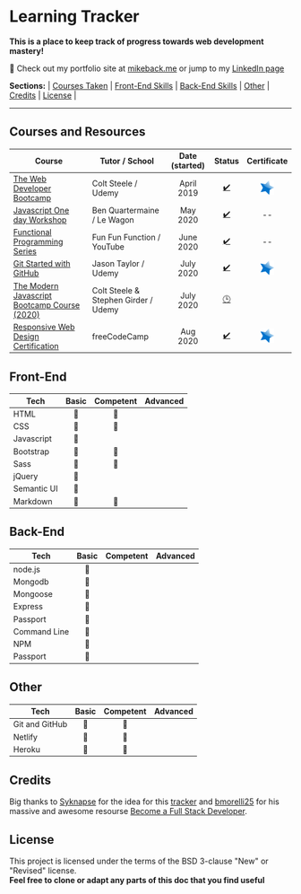 # Learning Tracker
**This is a place to keep track of progress towards web development mastery!**

:link: Check out my portfolio site at [mikeback.me](https://www.mikeback.me) or jump to my [LinkedIn page](https://www.linkedin.com/in/mikeback "linkedin.com/in/mikeback")

**Sections:**  |
[Courses Taken](https://github.com/MakeItBack/Learning-Tracker/blob/master/README.md#courses-and-resources) |
[Front-End Skills](https://github.com/MakeItBack/Learning-Tracker/blob/master/README.md#front-end) |
[Back-End Skills](https://github.com/MakeItBack/Learning-Tracker/blob/master/README.md#back-end) |
[Other](https://github.com/MakeItBack/Learning-Tracker/blob/master/README.md#other) |
[Credits](https://github.com/MakeItBack/Learning-Tracker/blob/master/README.md#credits) |
[License](https://github.com/MakeItBack/Learning-Tracker/blob/master/README.md#license) |

---

## Courses and Resources
| Course | Tutor / School | Date (started) | Status |  Certificate |
|--------|----------------|:----------------:|:--------:|:--------------:|
|[The Web Developer Bootcamp](https://www.udemy.com/course/the-web-developer-bootcamp "The Web Developers Bootcamp")|Colt Steele / Udemy|April 2019|[:heavy_check_mark:](# "Complete") | [![Certificate](https://github.com/MakeItBack/Learning-Tracker/blob/master/Icons/star.png)](https://github.com/MakeItBack/Learning-Tracker/blob/master/Certificates/Certificate%20-%20WDB_ColtSteele_Udemy.jpg "View Cerificate") |
|[Javascript One day Workshop](https://www.notion.so/Javascript-full-day-b247e04e91434dfea004f58c39399ecc) | Ben Quartermaine / Le Wagon |May 2020|[:heavy_check_mark:](# "Complete")| -- |
|[Functional Programming Series](https://www.youtube.com/playlist?list=PL0zVEGEvSaeEd9hlmCXrk5yUyqUag-n84) | Fun Fun Function / YouTube | June 2020 |[:heavy_check_mark:](# "Complete")| -- | 
|[Git Started with GitHub](https://www.udemy.com/course/git-started-with-github) | Jason Taylor / Udemy | July 2020 |[:heavy_check_mark:](# "Complete")| [![Certificate](https://github.com/MakeItBack/Learning-Tracker/blob/master/Icons/star.png)](https://github.com/MakeItBack/Learning-Tracker/blob/master/Certificates/Git%20Started%20with%20Git%20ansd%20Github%20(certificate).jpg "View Cerificate") |
|[The Modern Javascript Bootcamp Course (2020)](https://www.udemy.com/course/javascript-beginners-complete-tutorial/) | Colt Steele & Stephen Girder / Udemy | July 2020 |[:clock3:](# "In progress")|  |
|[Responsive Web Design Certification](https://www.freecodecamp.org/learn) | freeCodeCamp | Aug 2020 |[:heavy_check_mark:](# "Complete")| [![Certificate](https://github.com/MakeItBack/Learning-Tracker/blob/master/Icons/star.png)](https://github.com/MakeItBack/Learning-Tracker/blob/master/Certificates/responsive_web_design.jpg "View Cerificate") |


## Front-End
| Tech            |       Basic          |      Competent       |       Advanced       | 
|-----------------|:--------------------:|:--------------------:|:--------------------:|
|HTML             | :large_blue_diamond: | :large_blue_diamond:          |       |
|CSS              | :large_blue_diamond: | :large_blue_diamond:          |       |
|Javascript       | :large_blue_diamond: |             |          |
|Bootstrap        | :large_blue_diamond: | :large_blue_diamond:             |          |
|Sass             | :large_blue_diamond: | :large_blue_diamond:             |          |
|jQuery           | :large_blue_diamond: |              |          |
|Semantic UI      | :large_blue_diamond: |             |          |
|Markdown         | :large_blue_diamond: | :large_blue_diamond: |          |




## Back-End
| Tech            |       Basic          |      Competent       |       Advanced       | 
|-----------------|:--------------------:|:--------------------:|:--------------------:|
|node.js          | :large_blue_diamond: |  |  | 
|Mongodb          | :large_blue_diamond: |  |  |
|Mongoose         | :large_blue_diamond: |              |          |
|Express          | :large_blue_diamond: |              |          |
|Passport         | :large_blue_diamond: |        |           |
|Command Line     | :large_blue_diamond: |           |              |          |
|NPM              | :large_blue_diamond: |              |          |
|Passport         | :large_blue_diamond: |              |          |




## Other  
| Tech            |       Basic          |      Competent       |       Advanced       | 
|-----------------|:--------------------:|:--------------------:|:--------------------:|
|Git and GitHub   | :large_blue_diamond: | :large_blue_diamond: |                      |   
|Netlify          | :large_blue_diamond: | :large_blue_diamond: |                      |          
|Heroku           | :large_blue_diamond: | :large_blue_diamond: |                      |  

## Credits
Big thanks to [Syknapse](https://github.com/Syknapse) for the idea for this [tracker](https://github.com/Syknapse/My-Learning-Tracker-first-ten-months) and [bmorelli25](https://github.com/bmorelli25) for his massive and awesome resourse [Become a Full Stack Developer](https://github.com/bmorelli25/Become-A-Full-Stack-Web-Developer).

## License
This project is licensed under the terms of the BSD 3-clause "New" or "Revised" license.<br>
**Feel free to clone or adapt any parts of this doc that you find useful**


